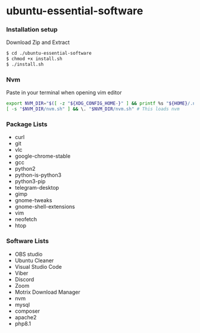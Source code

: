 # ubuntu-essential-software

### Installation setup

Download Zip and Extract

```sh
$ cd ./ubuntu-essential-software
$ chmod +x install.sh
$ ./install.sh
```

### Nvm

Paste in your terminal when opening vim editor

```sh
export NVM_DIR="$([ -z "${XDG_CONFIG_HOME-}" ] && printf %s "${HOME}/.nvm" || printf %s "${XDG_CONFIG_HOME}/nvm")"
[ -s "$NVM_DIR/nvm.sh" ] && \. "$NVM_DIR/nvm.sh" # This loads nvm
```

### Package Lists

- curl
- git
- vlc
- google-chrome-stable
- gcc
- python2
- python-is-python3
- python3-pip
- telegram-desktop
- gimp
- gnome-tweaks
- gnome-shell-extensions
- vim
- neofetch
- htop

### Software Lists

- OBS studio
- Ubuntu Cleaner
- Visual Studio Code
- Viber
- Discord
- Zoom
- Motrix Download Manager
- nvm
- mysql
- composer
- apache2
- php8.1
